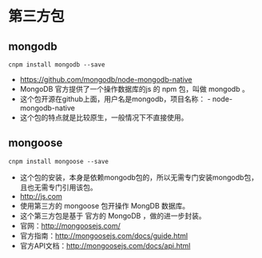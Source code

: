 # 第三方包
## mongodb
`cnpm install mongodb --save`
  - https://github.com/mongodb/node-mongodb-native
  - MongoDB 官方提供了一个操作数据库的js 的 npm 包，叫做 mongodb 。
  - 这个包开源在github上面，用户名是mongodb，项目名称：     - node-mongodb-native 
  - 这个包的特点就是比较原生，一般情况下不直接使用。
## mongoose
`cnpm install mongoose --save` 
  - 这个包的安装，本身是依赖mongodb包的，所以无需专门安装mongodb包，且也无需专门引用该包。
  - http://js.com
  - 使用第三方的 mongoose 包开操作 MongDB 数据库。
  - 这个第三方包是基于 官方的 MongoDB ，做的进一步封装。
  - 官网：http://mongoosejs.com/
  - 官方指南：http://mongoosejs.com/docs/guide.html
  - 官方API文档：http://mongoosejs.com/docs/api.html


